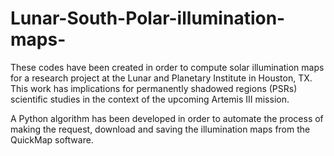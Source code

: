# Lunar-South-Polar-illumination-maps-
These codes have been created in order to compute solar illumination maps for a research project at the Lunar and Planetary Institute in Houston, TX. This work has implications for permanently shadowed regions (PSRs) scientific studies in the context of the upcoming Artemis III mission. 

A Python algorithm has been developed in order to automate the process of making the request, download and saving the illumination maps from the QuickMap software. 


